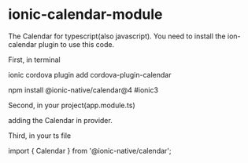 # ionic-calendar-module
The Calendar for typescript(also javascript).
You need to install the ion-calendar plugin to use this code.

First, in terminal

ionic cordova plugin add cordova-plugin-calendar

npm install @ionic-native/calendar@4 #ionic3


Second, in your project(app.module.ts)

adding the Calendar in provider.


Third, in your ts file

import { Calendar } from '@ionic-native/calendar';
